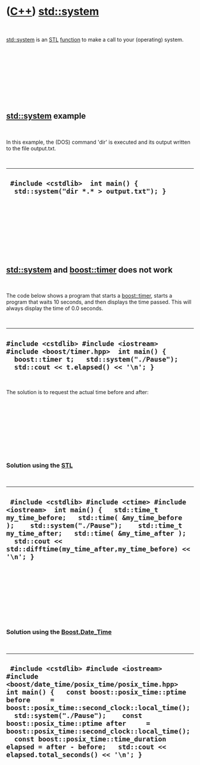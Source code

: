 



 

 

 

 

 

([C++](Cpp.htm)) [std::system](CppSystem.htm)
=============================================

 

[std::system](CppSystem.htm) is an [STL](CppStl.htm)
[function](CppFunction.htm) to make a call to your (operating) system.

 

 

 

 

 

[std::system](CppSystem.htm) example
------------------------------------

 

In this example, the (DOS) command 'dir' is executed and its output
written to the file output.txt.

 

  ------------------------------------------------------------------------------
  ` #include <cstdlib>  int main() {   std::system("dir *.* > output.txt"); }`
  ------------------------------------------------------------------------------

 

 

 

 

 

[std::system](CppSystem.htm) and [boost::timer](CppTimer.htm) does not work
---------------------------------------------------------------------------

 

The code below shows a program that starts a
[boost::timer](CppTimer.htm), starts a program that waits 10 seconds,
and then displays the time passed. This will always display the time of
0.0 seconds.

 

  -----------------------------------------------------------------------------------------------------------------------------------------------------------------------
  ` #include <cstdlib> #include <iostream> #include <boost/timer.hpp>  int main() {   boost::timer t;   std::system("./Pause");   std::cout << t.elapsed() << '\n'; } `
  -----------------------------------------------------------------------------------------------------------------------------------------------------------------------

 

The solution is to request the actual time before and after:

 

 

 

 

 

### Solution using the [STL](CppStl.htm)

 

  -------------------------------------------------------------------------------------------------------------------------------------------------------------------------------------------------------------------------------------------------------------------------------------------------------
  ` #include <cstdlib> #include <ctime> #include <iostream>  int main() {   std::time_t my_time_before;   std::time( &my_time_before );    std::system("./Pause");    std::time_t my_time_after;   std::time( &my_time_after );    std::cout << std::difftime(my_time_after,my_time_before) << '\n'; }`
  -------------------------------------------------------------------------------------------------------------------------------------------------------------------------------------------------------------------------------------------------------------------------------------------------------

 

 

 

 

 

### Solution using the [Boost.Date\_Time](CppDate_Time.htm)

 

  ---------------------------------------------------------------------------------------------------------------------------------------------------------------------------------------------------------------------------------------------------------------------------------------------------------------------------------------------------------------------------------------------------------------------------------------------------------
  ` #include <cstdlib> #include <iostream> #include <boost/date_time/posix_time/posix_time.hpp>  int main() {   const boost::posix_time::ptime before     = boost::posix_time::second_clock::local_time();    std::system("./Pause");    const boost::posix_time::ptime after     = boost::posix_time::second_clock::local_time();    const boost::posix_time::time_duration elapsed = after - before;   std::cout << elapsed.total_seconds() << '\n'; }`
  ---------------------------------------------------------------------------------------------------------------------------------------------------------------------------------------------------------------------------------------------------------------------------------------------------------------------------------------------------------------------------------------------------------------------------------------------------------

 

 

 

 

 





 



